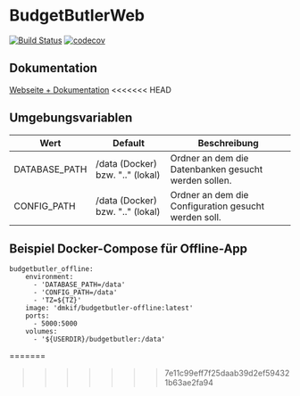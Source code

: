 # BudgetButlerWeb

[![Build Status](https://travis-ci.org/SebastianRzk/BudgetButlerWeb.svg?branch=master)](https://travis-ci.org/SebastianRzk/BudgetButlerWeb) [![codecov](https://codecov.io/gh/SebastianRzk/BudgetButlerWeb/branch/master/graph/badge.svg)](https://codecov.io/gh/SebastianRzk/BudgetButlerWeb)

## Dokumentation

[Webseite + Dokumentation](https://SebastianRzk.github.io/BudgetButlerWeb/)
<<<<<<< HEAD

## Umgebungsvariablen
| Wert | Default | Beschreibung |
|------| ------- | ------------ |
| DATABASE_PATH | /data (Docker) bzw. ".." (lokal) | Ordner an dem die Datenbanken gesucht werden sollen. |
| CONFIG_PATH | /data (Docker) bzw. ".." (lokal) | Ordner an dem die Configuration gesucht werden soll. |

## Beispiel Docker-Compose für Offline-App

```
budgetbutler_offline:
    environment:
      - 'DATABASE_PATH=/data'
      - 'CONFIG_PATH=/data'
      - 'TZ=${TZ}'
    image: 'dmkif/budgetbutler-offline:latest'
    ports: 
      - 5000:5000
    volumes:
      - '${USERDIR}/budgetbutler:/data'
```
=======
>>>>>>> 7e11c99eff7f25daab39d2ef594321b63ae2fa94
